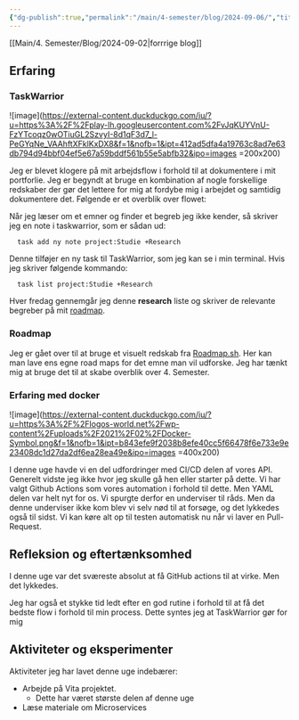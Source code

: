 ```yaml
---
{"dg-publish":true,"permalink":"/main/4-semester/blog/2024-09-06/","title":"Fre. d. 06. Sep","hide":true,"tags":["Systemudvikling","Projektarbejde","Programmering","Microservices"],"created":"2024-09-06T08:41:05.711+02:00"}
---
```



[[Main/4. Semester/Blog/2024-09-02\|forrrige blog]]

## Erfaring

### TaskWarrior

![image](<https://external-content.duckduckgo.com/iu/?u=https%3A%2F%2Fplay-lh.googleusercontent.com%2FvJqKUYVnU-FzYTcoqz0wOTiuGL2SzvyI-8d1qF3d7_l-PeGYqNe_VAAhftXFklKxDX8&f=1&nofb=1&ipt=412ad5dfa4a19763c8ad7e63db794d94bbf04ef5e67a59bddf561b55e5abfb32&ipo=images> =200x200)

Jeg er blevet klogere på mit arbejdsflow i forhold til at dokumentere i mit
portforlie.
Jeg er begyndt at bruge en kombination af nogle forskellige redskaber der gør
det lettere for mig at fordybe mig i arbejdet og samtidig dokumentere det.
Følgende er et overblik over flowet:

Når jeg læser om et emner og finder et begreb jeg ikke kender, så skriver jeg en
note i taskwarrior, som er sådan ud:

```shell
  task add ny note project:Studie +Research
```

Denne tilføjer en ny task til TaskWarrior, som jeg kan se i min terminal. Hvis
jeg skriver følgende kommando:

```shell
  task list project:Studie +Research
```

Hver fredag gennemgår jeg denne **research** liste og skriver de relevante
begreber på mit [roadmap](https://roadmap.sh/r/4-semester).

### Roadmap

Jeg er gået over til at bruge et visuelt redskab fra
[Roadmap.sh](https://roadmap.sh/). Her kan man lave ens egne road maps for det
emne man vil udforske.
Jeg har tænkt mig at bruge det til at skabe overblik over 4. Semester.

### Erfaring med docker

![image](<https://external-content.duckduckgo.com/iu/?u=https%3A%2F%2Flogos-world.net%2Fwp-content%2Fuploads%2F2021%2F02%2FDocker-Symbol.png&f=1&nofb=1&ipt=b843efe9f2038b8efe40cc5f66478f6e733e9e23408dc1d27da2df6ea28ea49e&ipo=images> =400x200)

I denne uge havde vi en del udfordringer med CI/CD delen af vores API. Generelt
vidste jeg ikke hvor jeg skulle gå hen eller starter på dette. Vi har valgt
Github Actions som vores automation i forhold til dette. Men YAML delen var helt
nyt for os.
Vi spurgte derfor en underviser til råds. Men da denne underviser ikke kom blev
vi selv nød til at forsøge, og det lykkedes også til sidst. Vi kan køre alt op
til testen automatisk nu når vi laver en Pull-Request.

## Refleksion og eftertænksomhed

I denne uge var det sværeste absolut at få GitHub actions til at virke. Men det
lykkedes.

Jeg har også et stykke tid ledt efter en god rutine i forhold til at få det
bedste flow i forhold til min process. Dette syntes jeg at TaskWarrior gør for
mig

## Aktiviteter og eksperimenter

Aktiviteter jeg har lavet denne uge indebærer:

- Arbejde på Vita projektet.
  - Dette har været største delen af denne uge
- Læse materiale om Microservices
